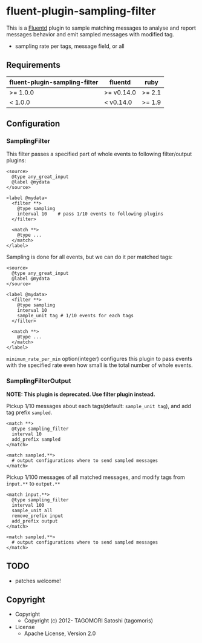 # fluent-plugin-sampling-filter

This is a [Fluentd](http://fluentd.org) plugin to sample matching messages to analyse and report messages behavior and emit sampled messages with modified tag.

* sampling rate per tags, message field, or all

## Requirements

| fluent-plugin-sampling-filter | fluentd    | ruby   |
|-------------------------------|------------|--------|
| >= 1.0.0                      | >= v0.14.0 | >= 2.1 |
| <  1.0.0                      | <  v0.14.0 | >= 1.9 |

## Configuration

### SamplingFilter

This filter passes a specified part of whole events to following filter/output plugins:

    <source>
      @type any_great_input
      @label @mydata
    </source>

    <label @mydata>
      <filter **>
        @type sampling
        interval 10    # pass 1/10 events to following plugins
      </filter>

      <match **>
        @type ...
      </match>
    </label>

Sampling is done for all events, but we can do it per matched tags:

    <source>
      @type any_great_input
      @label @mydata
    </source>

    <label @mydata>
      <filter **>
        @type sampling
        interval 10
        sample_unit tag # 1/10 events for each tags
      </filter>

      <match **>
        @type ...
      </match>
    </label>

`minimum_rate_per_min` option(integer) configures this plugin to pass events with the specified rate even how small is the total number of whole events.

### SamplingFilterOutput

**NOTE: This plugin is deprecated. Use filter plugin instead.**

Pickup 1/10 messages about each tags(default: `sample_unit tag`), and add tag prefix `sampled`.

    <match **>
      @type sampling_filter
      interval 10
      add_prefix sampled
    </match>

    <match sampled.**>
      # output configurations where to send sampled messages
    </match>

Pickup 1/100 messages of all matched messages, and modify tags from `input.**` to `output.**`

    <match input.**>
      @type sampling_filter
      interval 100
      sample_unit all
      remove_prefix input
      add_prefix output
    </match>

    <match sampled.**>
      # output configurations where to send sampled messages
    </match>

## TODO

* patches welcome!

## Copyright

* Copyright
  * Copyright (c) 2012- TAGOMORI Satoshi (tagomoris)
* License
  * Apache License, Version 2.0
